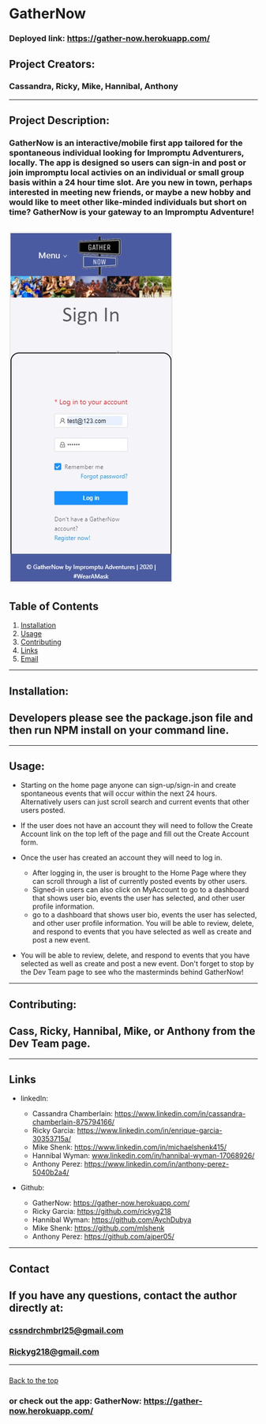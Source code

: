   # GatherNow
### Deployed link: https://gather-now.herokuapp.com/
  ## Project Creators: 
  ### Cassandra, Ricky, Mike, Hannibal, Anthony
---
  
  ## Project Description:
  ### GatherNow is an interactive/mobile first app tailored for the spontaneous individual looking for Impromptu Adventurers, locally. The app is designed so users can sign-in and post or join impromptu local activies on an individual or small group basis within a 24 hour time slot. Are you new in town, perhaps interested in meeting new friends, or maybe a new hobby and would like to meet other like-minded individuals but short on time?  GatherNow is your gateway to an Impromptu Adventure!

  ![](public/assets/images/gathernow.jpg)
---
 
  ## Table of Contents
  1. [Installation](#Installation)
  2. [Usage](#Usage)
  3. [Contributing](#Contributing)
  4. [Links](#Links)
  5. [Email](#Contact)
  
  ---

  ## Installation:
  ## Developers please see the package.json file and then run NPM install on your command line.

  ---      

  ## Usage:

  * Starting on the home page anyone can sign-up/sign-in and create spontaneous events that will occur within the next 24 hours. Alternatively users can just scroll search and current events that other users posted.
  
  * If the user does not have an account they will need to follow the Create Account link on the top left of the page and fill out the Create Account form.
  * Once the user has created an account they will need to log in.
    * After logging in, the user is brought to the Home Page where they can scroll through a list of currently posted events by other users.
    * Signed-in users can also click on MyAccount to go to a dashboard that shows user bio, events the user has selected, and other user profile information.
    *  go to a dashboard that shows user bio, events the user has selected, and other user profile information. You will be able to review, delete, and respond to events that you have selected as well as create and post a new event.
  * You will be able to review, delete, and respond to events that you have selected as well as create and post a new event.  Don't forget to stop by the Dev Team page to see who the masterminds behind GatherNow!

  ---
 
 ## Contributing:
 ## Cass, Ricky, Hannibal, Mike, or Anthony from the Dev Team page.
---

 ## Links

  * linkedIn: 
    * Cassandra Chamberlain: https://www.linkedin.com/in/cassandra-chamberlain-875794166/ 
    * Ricky Garcia: https://www.linkedin.com/in/enrique-garcia-30353715a/ 
    * Mike Shenk: https://www.linkedin.com/in/michaelshenk415/ 
    * Hannibal Wyman: www.linkedin.com/in/hannibal-wyman-17068926/ 
    * Anthony Perez: https://www.linkedin.com/in/anthony-perez-5040b2a4/ 

        
  * Github:
    * GatherNow: https://gather-now.herokuapp.com/ 
    * Ricky Garcia: https://github.com/rickyg218 
    * Hannibal Wyman: https://github.com/AychDubya 
    * Mike Shenk: https://github.com/mlshenk 
    * Anthony Perez: https://github.com/ajper05/


  ---

  ## Contact
 
  ## If you have any questions, contact the author directly at: 
  ### cssndrchmbrl25@gmail.com 
  ### Rickyg218@gmail.com

---
### 
  [Back to the top](#GatherNow)
### or check out the app: GatherNow: https://gather-now.herokuapp.com/ 
  
  



